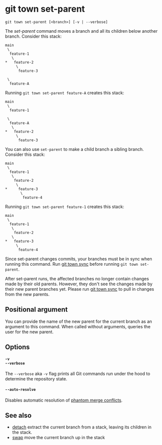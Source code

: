 # git town set-parent

```command-summary
git town set-parent [<branch>] [-v | --verbose]
```

The _set-parent_ command moves a branch and all its children below another
branch. Consider this stack:

```
main
 \
  feature-1
   \
*   feature-2
     \
      feature-3

 \
  feature-A
```

Running `git town set-parent feature-A` creates this stack:

```
main
 \
  feature-1

 \
  feature-A
   \
*   feature-2
     \
      feature-3
```

You can also use `set-parent` to make a child branch a sibling branch. Consider
this stack:

```
main
 \
  feature-1
   \
    feature-2
     \
*     feature-3
       \
        feature-4
```

Running `git town set-parent feature-1` creates this stack:

```
main
 \
  feature-1
   \
    feature-2
   \
*   feature-3
     \
      feature-4
```

Since set-parent changes commits, your branches must be in sync when running
this command. Run [git town sync](sync.md) before running `git town set-parent`.

After set-parent runs, the affected branches no longer contain changes made by
their old parents. However, they don't see the changes made by their new parent
branches yet. Please run [git town sync](sync.md) to pull in changes from the
new parents.

## Positional argument

You can provide the name of the new parent for the current branch as an argument
to this command. When called without arguments, queries the user for the new
parent.

## Options

#### `-v`<br>`--verbose`

The `--verbose` aka `-v` flag prints all Git commands run under the hood to
determine the repository state.

#### `--auto-resolve`

Disables automatic resolution of
[phantom merge conflicts](../stacked-changes.md#avoid-phantom-conflicts).

## See also

- [detach](detach.md) extract the current branch from a stack, leaving its
  children in the stack.
- [swap](swap.md) move the current branch up in the stack
